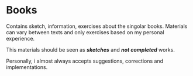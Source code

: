 # Books
Contains sketch, information, exercises about the singolar books. Materials can vary between texts and only exercises based on my personal experience. 

This materials should be seen as <b>*sketches*</b> and <b>*not completed*</b> works.

Personally, i almost always accepts suggestions, corrections and implementations. 